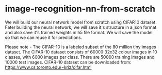 # image-recognition-nn-from-scratch
We will build our neural network model from scratch using CIFAR10 dataset. Fater building the neural network, we will save it's structure in a json format and also save it's trained weights in h5 file format. We will save the model so that we can reuse it for predictions.

Please note - The CIFAR-10 is a labeled subset of the 80 million tiny images dataset. The CIFAR-10 dataset consists of 60000 32x32 colour images in 10 classes, with 6000 images per class. There are 50000 training images and 10000 test images. 
CIFAR-10 dataset can be downloaded from: https://www.cs.toronto.edu/~kriz/cifar.html
